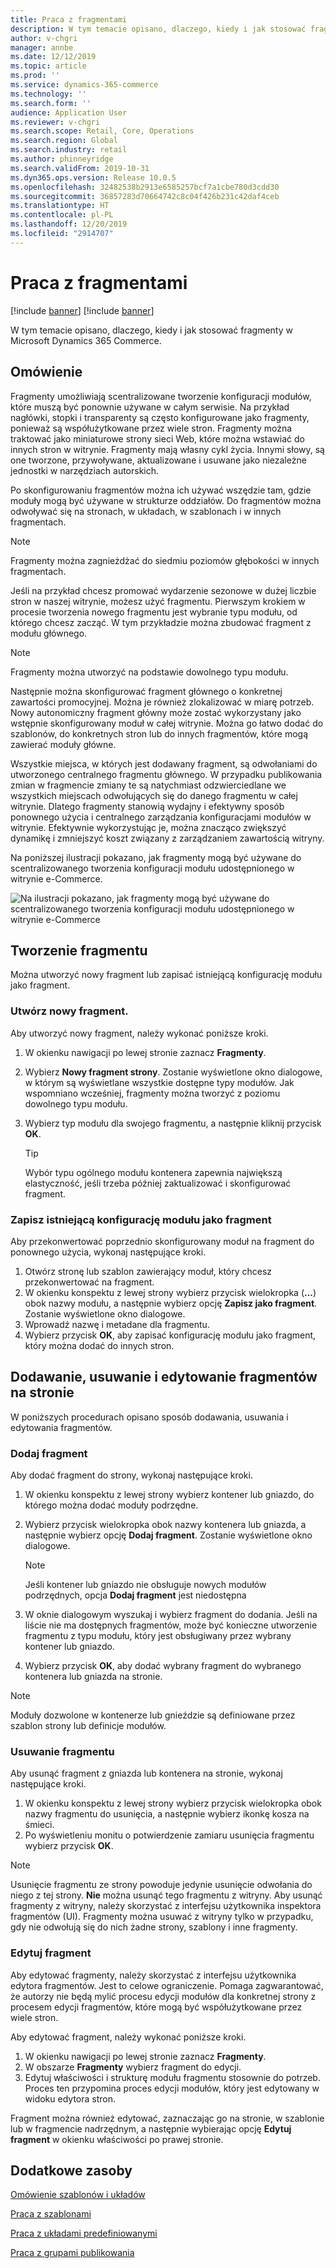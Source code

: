 ```yaml
---
title: Praca z fragmentami
description: W tym temacie opisano, dlaczego, kiedy i jak stosować fragmenty w Microsoft Dynamics 365 Commerce.
author: v-chgri
manager: annbe
ms.date: 12/12/2019
ms.topic: article
ms.prod: ''
ms.service: dynamics-365-commerce
ms.technology: ''
ms.search.form: ''
audience: Application User
ms.reviewer: v-chgri
ms.search.scope: Retail, Core, Operations
ms.search.region: Global
ms.search.industry: retail
ms.author: phinneyridge
ms.search.validFrom: 2019-10-31
ms.dyn365.ops.version: Release 10.0.5
ms.openlocfilehash: 32482538b2913e6585257bcf7a1cbe780d3cdd30
ms.sourcegitcommit: 36857283d70664742c8c04f426b231c42daf4ceb
ms.translationtype: HT
ms.contentlocale: pl-PL
ms.lasthandoff: 12/20/2019
ms.locfileid: "2914707"
---
```

# <a name="work-with-fragments"></a>Praca z fragmentami 

[!include [banner](includes/preview-banner.md)]
[!include [banner](includes/banner.md)]

W tym temacie opisano, dlaczego, kiedy i jak stosować fragmenty w Microsoft Dynamics 365 Commerce.

## <a name="overview"></a>Omówienie

Fragmenty umożliwiają scentralizowane tworzenie konfiguracji modułów, które muszą być ponownie używane w całym serwisie. Na przykład nagłówki, stopki i transparenty są często konfigurowane jako fragmenty, ponieważ są współużytkowane przez wiele stron. Fragmenty można traktować jako miniaturowe strony sieci Web, które można wstawiać do innych stron w witrynie. Fragmenty mają własny cykl życia. Innymi słowy, są one tworzone, przywoływane, aktualizowane i usuwane jako niezależne jednostki w narzędziach autorskich.

Po skonfigurowaniu fragmentów można ich używać wszędzie tam, gdzie moduły mogą być używane w strukturze oddziałów. Do fragmentów można odwoływać się na stronach, w układach, w szablonach i w innych fragmentach.

> [!NOTE]
> Fragmenty można zagnieżdżać do siedmiu poziomów głębokości w innych fragmentach.

Jeśli na przykład chcesz promować wydarzenie sezonowe w dużej liczbie stron w naszej witrynie, możesz użyć fragmentu. Pierwszym krokiem w procesie tworzenia nowego fragmentu jest wybranie typu modułu, od którego chcesz zacząć. W tym przykładzie można zbudować fragment z modułu głównego.

> [!NOTE]
> Fragmenty można utworzyć na podstawie dowolnego typu modułu.

Następnie można skonfigurować fragment głównego o konkretnej zawartości promocyjnej. Można je również zlokalizować w miarę potrzeb. Nowy autonomiczny fragment główny może zostać wykorzystany jako wstępnie skonfigurowany moduł w całej witrynie. Można go łatwo dodać do szablonów, do konkretnych stron lub do innych fragmentów, które mogą zawierać moduły główne.

Wszystkie miejsca, w których jest dodawany fragment, są odwołaniami do utworzonego centralnego fragmentu głównego. W przypadku publikowania zmian w fragmencie zmiany te są natychmiast odzwierciedlane we wszystkich miejscach odwołujących się do danego fragmentu w całej witrynie. Dlatego fragmenty stanowią wydajny i efektywny sposób ponownego użycia i centralnego zarządzania konfiguracjami modułów w witrynie. Efektywnie wykorzystując je, można znacząco zwiększyć dynamikę i zmniejszyć koszt związany z zarządzaniem zawartością witryny.

Na poniższej ilustracji pokazano, jak fragmenty mogą być używane do scentralizowanego tworzenia konfiguracji modułu udostępnionego w witrynie e-Commerce.

![Na ilustracji pokazano, jak fragmenty mogą być używane do scentralizowanego tworzenia konfiguracji modułu udostępnionego w witrynie e-Commerce](./media/fragment-figure1.png)

## <a name="create-a-fragment"></a>Tworzenie fragmentu

Można utworzyć nowy fragment lub zapisać istniejącą konfigurację modułu jako fragment.

### <a name="create-a-new-fragment"></a>Utwórz nowy fragment.

Aby utworzyć nowy fragment, należy wykonać poniższe kroki.

1. W okienku nawigacji po lewej stronie zaznacz **Fragmenty**.
1. Wybierz **Nowy fragment strony**. Zostanie wyświetlone okno dialogowe, w którym są wyświetlane wszystkie dostępne typy modułów. Jak wspomniano wcześniej, fragmenty można tworzyć z poziomu dowolnego typu modułu.
1. Wybierz typ modułu dla swojego fragmentu, a następnie kliknij przycisk **OK**.

    > [!TIP]
    > Wybór typu ogólnego modułu kontenera zapewnia największą elastyczność, jeśli trzeba później zaktualizować i skonfigurować fragment.

### <a name="save-an-existing-module-configuration-as-a-fragment"></a>Zapisz istniejącą konfigurację modułu jako fragment

Aby przekonwertować poprzednio skonfigurowany moduł na fragment do ponownego użycia, wykonaj następujące kroki.

1. Otwórz stronę lub szablon zawierający moduł, który chcesz przekonwertować na fragment.
1. W okienku konspektu z lewej strony wybierz przycisk wielokropka (**...**) obok nazwy modułu, a następnie wybierz opcję **Zapisz jako fragment**. Zostanie wyświetlone okno dialogowe.
1. Wprowadź nazwę i metadane dla fragmentu.
1. Wybierz przycisk **OK**, aby zapisać konfigurację modułu jako fragment, który można dodać do innych stron.

## <a name="add-remove-or-edit-fragments-on-a-page"></a>Dodawanie, usuwanie i edytowanie fragmentów na stronie

W poniższych procedurach opisano sposób dodawania, usuwania i edytowania fragmentów.

### <a name="add-a-fragment"></a>Dodaj fragment

Aby dodać fragment do strony, wykonaj następujące kroki.

1. W okienku konspektu z lewej strony wybierz kontener lub gniazdo, do którego można dodać moduły podrzędne.
1. Wybierz przycisk wielokropka obok nazwy kontenera lub gniazda, a następnie wybierz opcję **Dodaj fragment**. Zostanie wyświetlone okno dialogowe.

    > [!NOTE]
    > Jeśli kontener lub gniazdo nie obsługuje nowych modułów podrzędnych, opcja **Dodaj fragment** jest niedostępna

1. W oknie dialogowym wyszukaj i wybierz fragment do dodania. Jeśli na liście nie ma dostępnych fragmentów, może być konieczne utworzenie fragmentu z typu modułu, który jest obsługiwany przez wybrany kontener lub gniazdo.
1. Wybierz przycisk **OK**, aby dodać wybrany fragment do wybranego kontenera lub gniazda na stronie.

> [!NOTE]
> Moduły dozwolone w kontenerze lub gnieździe są definiowane przez szablon strony lub definicje modułów.

### <a name="remove-a-fragment"></a>Usuwanie fragmentu

Aby usunąć fragment z gniazda lub kontenera na stronie, wykonaj następujące kroki.

1. W okienku konspektu z lewej strony wybierz przycisk wielokropka obok nazwy fragmentu do usunięcia, a następnie wybierz ikonkę kosza na śmieci.
1. Po wyświetleniu monitu o potwierdzenie zamiaru usunięcia fragmentu wybierz przycisk **OK**.

> [!NOTE]
> Usunięcie fragmentu ze strony powoduje jedynie usunięcie odwołania do niego z tej strony. **Nie** można usunąć tego fragmentu z witryny. Aby usunąć fragmenty z witryny, należy skorzystać z interfejsu użytkownika inspektora fragmentów (UI). Fragmenty można usuwać z witryny tylko w przypadku, gdy nie odwołują się do nich żadne strony, szablony i inne fragmenty.

### <a name="edit-a-fragment"></a>Edytuj fragment

Aby edytować fragmenty, należy skorzystać z interfejsu użytkownika edytora fragmentów. Jest to celowe ograniczenie. Pomaga zagwarantować, że autorzy nie będą mylić procesu edycji modułów dla konkretnej strony z procesem edycji fragmentów, które mogą być współużytkowane przez wiele stron.

Aby edytować fragment, należy wykonać poniższe kroki.

1. W okienku nawigacji po lewej stronie zaznacz **Fragmenty**.
1. W obszarze **Fragmenty** wybierz fragment do edycji.
1. Edytuj właściwości i strukturę modułu fragmentu stosownie do potrzeb. Proces ten przypomina proces edycji modułów, który jest edytowany w widoku edytora stron.

Fragment można również edytować, zaznaczając go na stronie, w szablonie lub w fragmencie nadrzędnym, a następnie wybierając opcję **Edytuj fragment** w okienku właściwości po prawej stronie.

## <a name="additional-resources"></a>Dodatkowe zasoby

[Omówienie szablonów i układów](templates-layouts-overview.md)

[Praca z szablonami](work-with-templates.md)

[Praca z układami predefiniowanymi](work-with-layouts.md)

[Praca z grupami publikowania](publish-groups.md)
